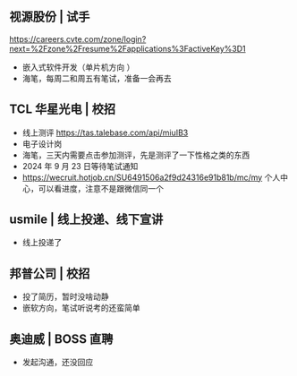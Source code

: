 ## 视源股份 | 试手

https://careers.cvte.com/zone/login?next=%2Fzone%2Fresume%2Fapplications%3FactiveKey%3D1

- 嵌入式软件开发（单片机方向 ）
- 海笔，每周二和周五有笔试，准备一会再去


## TCL 华星光电 | 校招

- 线上测评 https://tas.talebase.com/api/miuIB3
- 电子设计岗
- 海笔，三天内需要点击参加测评，先是测评了一下性格之类的东西
- 2024 年 9 月 23 日等待笔试通知
- https://wecruit.hotjob.cn/SU6491506a2f9d24316e91b81b/mc/my 个人中心，可以看进度，注意不是跟微信同一个

## usmile | 线上投递、线下宣讲

- 线上投递了

## 邦普公司 | 校招

- 投了简历，暂时没啥动静
- 嵌软方向，笔试听说考的还蛮简单


## 奥迪威 | BOSS 直聘

- 发起沟通，还没回应
